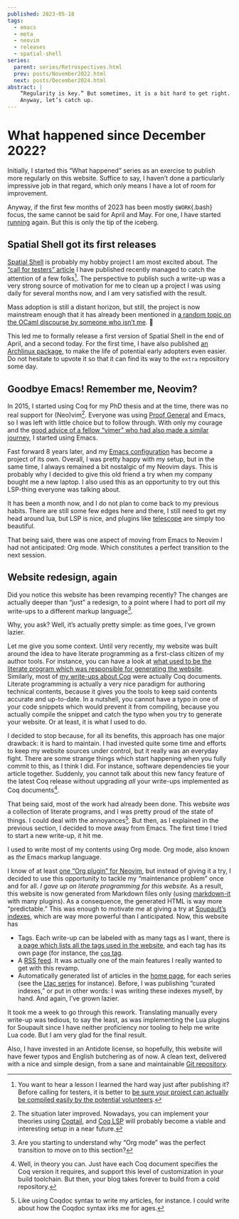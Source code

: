 ```yaml
---
published: 2023-05-18
tags:
  - emacs
  - meta
  - neovim
  - releases
  - spatial-shell
series:
  parent: series/Retrospectives.html
  prev: posts/November2022.html
  next: posts/December2024.html
abstract: |
    “Regularity is key.” But sometimes, it is a bit hard to get right.
    Anyway, let’s catch up.
---
```


# What happened since December 2022?

Initially, I started this “What happened” series as an exercise to publish
more regularly on this website. Suffice to say, I haven’t done a particularly
impressive job in that regard, which only means I have a lot of room for
improvement.

Anyway, if the first few months of 2023 has been mostly `$WORK`{.bash} focus,
the same cannot be said for April and May. For one, I have started
[running](/running.html) again. But this is only the tip of the iceberg.

## Spatial Shell got its first releases

[Spatial Shell](https://github.com/lthms/spatial-shell) is probably my hobby
project I am most excited about. The [“call for testers”
article](/posts/CFTSpatialShell.html) I have published recently managed to
catch the attention of a few folks[^fail]. The perspective to publish such a
write-up was a very strong source of motivation for me to clean up a project I
was using daily for several months now, and I am very satisfied with the
result.

[^fail]: You want to hear a lesson I learned the hard way just after publishing
    it? Before calling for testers, it is better to [be sure your project can
    actually be compiled easily by the potential
    volunteers](https://github.com/lthms/spatial-shell/issues/2#issuecomment-1527193430).

Mass adoption is still a distant horizon, but still, the project is now
mainstream enough that it has already been mentioned in [a random topic on the
OCaml discourse by someone who isn’t
me](https://discuss.ocaml.org/t/window-manager-xmonad-in-ocaml/12048/4). 🎉

This led me to formally release a first version of Spatial Shell in the end of
April, and a second today. For the first time, I have also published [an
Archlinux package](https://aur.archlinux.org/packages/spatial-shell), to make
the life of potential early adopters even easier. Do not hesitate to upvote it
so that it can find its way to the `extra` repository some day.

## Goodbye Emacs! Remember me, Neovim?

In 2015, I started using Coq for my PhD thesis and at the time, there was no
real support for (Neo)vim[^coq]. Everyone was using [Proof
General](https://proofgeneral.github.io/) and Emacs, so I was left with little
choice but to follow through. With only my courage and the [good advice of a
fellow “vimer” who had also made a similar
journey](https://juanjoalvarez.net/posts/2014/vim-emacsevil-chaotic-migration-guide/),
I started using Emacs.

[^coq]: The situation later improved. Nowadays, you can implement your theories
    using [Coqtail](https://github.com/whonore/Coqtail), and [Coq
    LSP](https://github.com/ejgallego/coq-lsp) will probably become a viable
    and interesting setup in a near future.

Fast forward 8 years later, and my [Emacs
configuration](https://src.soap.coffee/dotfiles/emacs.d) has become a project
of its own. Overall, I was pretty happy with my setup, but in the same time, I
always remained a bit nostalgic of my Neovim days. This is probably why I
decided to give this old friend a try when my company bought me a new laptop. I
also used this as an opportunity to try out this LSP-thing everyone was talking
about.

It has been a month now, and I do not plan to come back to my previous habits.
There are still some few edges here and there, I still need to get my head
around lua, but LSP is nice, and plugins like
[telescope](https://github.com/nvim-telescope/telescope.nvim) are simply too
beautiful.

That being said, there was one aspect of moving from Emacs to Neovim I had not
anticipated: Org mode. Which constitutes a perfect transition to the next
session.

## Website redesign, again

Did you notice this website has been revamping recently? The changes are
actually deeper than “just” a redesign, to a point where I had to port *all* my
write-ups to a different markup language[^transition].

Why, you ask? Well, it’s actually pretty simple: as time goes, I’ve grown
lazier.

[^transition]: Are you starting to understand why “Org mode” was the perfect
    transition to move on to this section?

Let me give you some context. Until very recently, my website was built around
the idea to have literate programming as a first-class citizen of my author
tools. For instance, you can have a look at [what used to be the literate
program which was responsible for generating the
website](/posts/CleopatraV1.html). Similarly, most of [my write-ups about
Coq](/tags/coq.html) were actually Coq documents. Literate programming is
actually a very nice paradigm for authoring technical contents, because it
gives you the tools to keep said contents accurate and up-to-date. In a
nutshell, you cannot have a typo in one of your code snippets which would
prevent it from compiling, because you actually
compile the snippet and catch the typo when you try to generate your website.
Or at least, it is what I used to do.

I decided to stop because, for all its benefits, this approach has one major
drawback: it is hard to maintain. I had invested quite some time and efforts to
keep my website sources under control, but it really was an everyday fight.
There are some strange things which start happening when you fully commit to
this, as I think I did. For instance, software dependencies tie your article
together. Suddenly, you cannot talk about this new fancy feature of the latest
Coq release without upgrading *all* your write-ups implemented as Coq
documents[^actually].

[^actually]: Well, in theory you can. Just have each Coq document specifies the
    Coq version it requires, and support this level of customization in your
    build toolchain. But then, your blog takes forever to build from a cold
    repository.

That being said, most of the work had already been done. This website *was* a
collection of literate programs, and I was pretty proud of the state of things.
I could deal with the annoyances[^coqdoc]. But then, as I explained in the
previous section, I decided to move away from Emacs. The first time I tried to
start a new write-up, it hit me.

[^coqdoc]: Like using Coqdoc syntax to write my articles, for instance. I could
    write about how the Coqdoc syntax irks me for ages.

I used to write most of my contents using Org mode. Org mode, also known as
*the* Emacs markup language.

I know of at least [one “Org plugin” for
Neovim](https://github.com/nvim-orgmode/orgmode), but instead of giving it a
try, I decided to use this opportunity to tackle my “maintenance problem” once
and for all. *I gave up on literate programming for this website.* As a result,
this website is now generated from Markdown files only (using
[markdown-it](https://github.com/markdown-it/markdown-it) with many plugins).
As a consequence, the generated HTML is way more “predictable.” This was enough
to motivate me at giving a try at [Soupault’s
indexes](https://soupault.app/reference-manual/#metadata-extraction-and-rendering),
which are way more powerful than I anticipated. Now, this website has

- Tags. Each write-up can be labeled with as many tags as I want, there is [a
  page which lists all the tags used in the website](/tags), and each tag has
  its own page (for instance, the [`coq` tag](/tags/coq.html).
- A [RSS feed](/posts/index.xml). It was actually one of the main features I
  really wanted to get with this revamp.
- Automatically generated list of articles in the [home page](/), for each
  series (see the [Ltac series](/series/Ltac.html) for instance). Before, I was
  publishing “curated indexes,” or put in other words: I was writing these
  indexes myself, by hand. And again, I’ve grown lazier.

It took me a week to go through this rework. Translating manually every write-up
was tedious, to say the least, as was implementing the Lua plugins for Soupault
since I have neither proficiency nor tooling to help me write Lua code. But I
am very glad for the final result.

Also, I have invested in an Antidote license, so hopefully, this website will
have fewer typos and English butchering as of now. A clean text, delivered with
a nice and simple design, from a sane and maintainable [Git
repository](https://src.soap.coffee/soap.coffee/lthms.git/).
